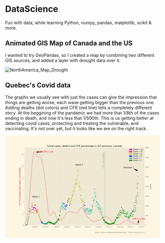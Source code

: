 # DataScience
Fun with data, while learning Python, numpy, pandas, matplotlib, scikit & more.

## Animated GIS Map of Canada and the US
I wanted to try GeoPandas, so I created a map by combining two different GIS sources, and added a layer with drought data over it. 

![NorthAmerica_Map_Drought](https://user-images.githubusercontent.com/40205456/146647247-047bbc31-a9e5-4555-9185-2a9ccc8380db.gif)

## Quebec's Covid data
The graphs we usually see with just the cases can give the impression that things are getting worse, each wave getting bigger than the previous one. 
Adding deaths (dot colors) and CFR (red line) tells a completely different story. At the beggining of the pandemic we had more that 1/8th of the cases ending in death, and now it's less that 1/500th. This is us getting better at detecting covid cases, protecting and treating the vulnerable, and vaccinating. It's not over yet, but it looks like we are on the right track.

![QC_Covid_Cases_and_Deaths](https://github.com/BenoitFries/DataScience/blob/main/QC_Covid_Cases_and_Deaths.png?raw=true)

